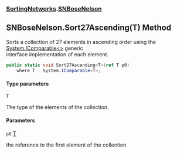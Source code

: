 ### [SortingNetworks](SortingNetworks.md 'SortingNetworks').[SNBoseNelson](SortingNetworks.SNBoseNelson.md 'SortingNetworks.SNBoseNelson')

## SNBoseNelson.Sort27Ascending<T>(T) Method

Sorts a collection of 27 elements in ascending order using the [System.IComparable&lt;&gt;](https://docs.microsoft.com/en-us/dotnet/api/System.IComparable-1 'System.IComparable`1') generic  
interface implementation of each element.

```csharp
public static void Sort27Ascending<T>(ref T p0)
    where T : System.IComparable<T>;
```
#### Type parameters

<a name='SortingNetworks.SNBoseNelson.Sort27Ascending_T_(T).T'></a>

`T`

The type of the elements of the collection.
#### Parameters

<a name='SortingNetworks.SNBoseNelson.Sort27Ascending_T_(T).p0'></a>

`p0` [T](SortingNetworks.SNBoseNelson.Sort27Ascending_T_(T).md#SortingNetworks.SNBoseNelson.Sort27Ascending_T_(T).T 'SortingNetworks.SNBoseNelson.Sort27Ascending<T>(T).T')

the reference to the first element of the collection